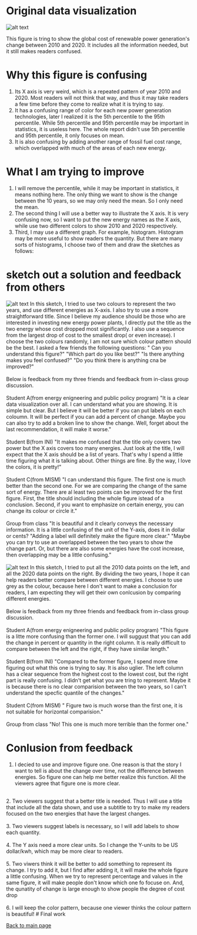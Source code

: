 # Original data visualization
![alt text](https://github.com/rittleli/portfolio/blob/main/Screenshot%202022-11-14%20190825.png)

This figure is tring to show the global cost of renewable power generation's change between 2010 and 2020. It includes all the information needed, but it still makes readers confused.
# Why this figure is confusing
1. Its X axis is very weird, which is a repeated pattern of year 2010 and 2020. Most readers will not think that way, and thus it may take readers a few time before they come to realize what it is trying to say.<br>
2. It has a confusing range of color for each new power generation technologies, later I realized it is the 5th percentile to the 95th percentile. While 5th percentile and 95th percentile may be important in statistics, it is useless here. The whole report didn't use 5th percentile and 95th percentile, it only focuses on mean. <br>
3. It is also confusing by adding another range of fossil fuel cost range, which overlapped with much of the areas of each new energy. <br>
# What I am trying to improve
1. I will remove the percentile, while it may be important in statistics, it means nothing here. The only thing we want to show is the change between the 10 years, so we may only need the mean. So I only need the mean.<br>
2. The second thing I will use a better way to illustrate the X axis. It is very confusing now, so I want to put the new energy names as the X axis, while use two different colors to show 2010 and 2020 respectively.<br>
3. Third, I may use a different graph. For example, histogram. Histogram may be more useful to show readers the quantity. But there are many sorts of histograms, I choose two of them and draw the sketches as follows:<br>
# sketch out a solution and feedback from others
![alt text](https://github.com/rittleli/portfolio/blob/main/sketch1.png)
In this sketch, I tried to use two colours to represent the two years, and use different energies as X-axis. I also try to use a more straightforward title. Since I believe my audience should be those who are interested in investing new energy power plants, I directly put the title as the two energy whose cost dropped most significantly. I also use a sequence from the largest drop of cost to the smallest drop( or even increase). I choose the two colours randomly, I am not sure which colour pattern should be the best. I asked a few friends the following questions: " Can you understand this figure?" "Which part do you like best?" "Is there anything makes you feel confused?" "Do you think there is anything cna be improved?"<br>
<br>
Below is feedback from my three friends and feedback from in-class group discussion.<br>
<br>
Student A(from energy enigneering and public policy program) "It is a clear data visualization over all. I can understand what you are showing. It is simple but clear. But I believe it will be better if you can put labels on each coloumn. It will be perfect if you can add a percent of change. Maybe you can also try to add a broken line to show the change. Well, forget about the last recommendation, it will make it worse." <br>
<br>
Student B(from INI) "It makes me confused that the title only covers two power but the X axis covers too many energies. Just look at the title, I will expect that the X axis should be a list of years. That's why I spend a little time figuring what it is talking about. Other things are fine. By the way, I love the colors, it is pretty!" <br>
<br>
Student C(from MISM) "I can understand this figure. The first one is much better than the second one. For we are comparing the change of the same sort of energy. There are al least two points can be improved for the first figure. First, the title should including the whole figure istead of a conclusion. Second, if you want to emphasize on certain energy, you can change its colour or circle it."<br>
<br>
Group from class "It is beautiful and it clearly conveys the necessary information. It is a little confusing of the unit of the Y-axis, does it in dollar or cents? "Adding a label will definitely make the figure more clear." "Maybe you can try to use an overlapped between the two years to show the change part. Or, but there are also some energies have the cost increase, then overlapping may be a little confusing."<br>
<br>
![alt text](https://github.com/rittleli/portfolio/blob/main/sketch2.png)
In this sketch, I tried to put all the 2010 data points on the left, and all the 2020 data points on the right. By dividing the two years, I hope it can help readers better compare between different energies. I choose to use grey as the colour, because here I don't want to make a conclusion for readers, I am expecting they will get their own conlcusion by comparing different energies.<br>
<br>
Below is feedback from my three friends and feedback from in-class group discussion.<br>
<br>
Student A(from energy enigneering and public policy program) "This figure is a litte more confusing than the former one. I will suggust that you can add the change in percent or quantity in the right column. It is really difficult to compare between the left and the right, if they have similar length." <br>
<br>
Student B(from INI) "Compared to the former figure, I spend more time figuring out what this one is trying to say. It is also uglier. The left column has a clear sequence from the highest cost to the lowest cost, but the right part is really confusing. I didn't get what you are tring to represent. Maybe it is because there is no clear comparision between the two years, so I can't understand the specfic quantile of the changes." <br>
<br>
Student C(from MISM) " Figure two is much worse than the first one, it is not suitable for horizontal comparision."
<br>
<br>
Group from class "No! This one is much more terrible than the former one."<br>
# Conlusion from feedback
1. I decied to use and improve figure one. One reason is that the story I want to tell is about the change over time, not the difference between energies. So figure one can help me better realize this function. All the viewers agree that figure one is more clear.<br>
<br>
2. Two viewers suggest that a better title is needed. Thus I will use a title that include all the data shown, and use a subtitle to try to make my readers focused on the two energies that have the largest changes.<br><br>
3. Two viewers suggest labels is necessary, so I will add labels to show each quantity.<br><br>
4. The Y axis need a more clear units. So I change the Y-units to be US dollar/kwh, which may be more clear to readers. <br><br>
5. Two viwers think it will be better to add something to represent its change. I try to add it, but I find after adding it, it will make the whole figure a little confusing. When we try to represent percentage and values in the same figure, it will make people don't know which one fo focuse on. And, the qunatity of change is large enough to show people the degree of cost drop<br><br>
6. I will keep the color pattern, because one viewer thinks the colour pattern is beautiful!
# Final work
<div class="flourish-embed flourish-chart" data-src="visualisation/11850786"><script src="https://public.flourish.studio/resources/embed.js"></script></div>






[Back to main page](/README.md)
